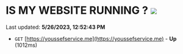 # IS MY WEBSITE RUNNING ? [![](https://img.shields.io/static/v1?label=Sponsor&message=%E2%9D%A4&logo=GitHub&color=%23fe8e86)](https://github.com/sponsors/<username>)

Last updated: **5/26/2023, 12:52:43 PM**

- `GET` [https://youssefservice.me](https://youssefservice.me) - **Up** (1012ms)
